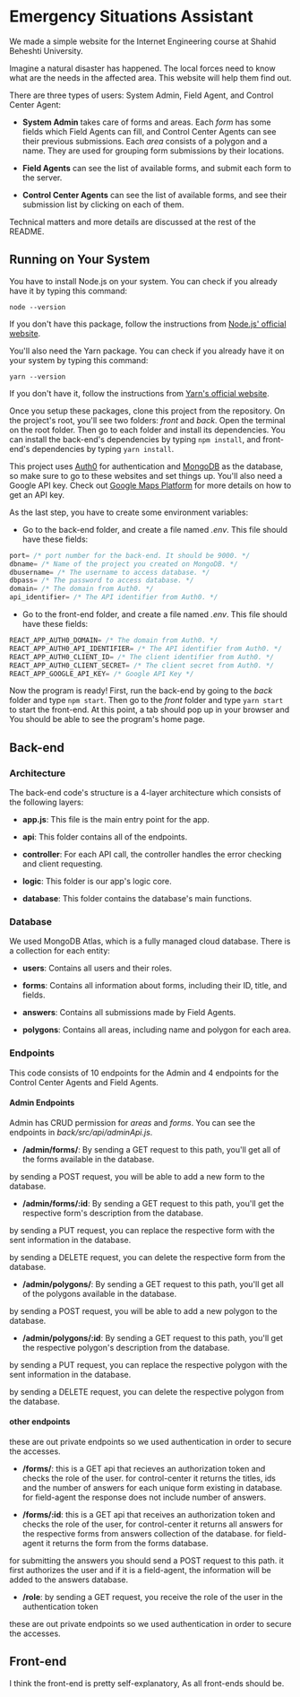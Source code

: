# Emergency Situations Assistant

We made a simple website for the Internet Engineering course at Shahid Beheshti University.

Imagine a natural disaster has happened. The local forces need to know what are the needs in the affected area. This website will help them find out.

There are three types of users: System Admin, Field Agent, and Control Center Agent:

-   **System Admin** takes care of forms and areas. Each _form_ has some fields which Field Agents can fill, and Control Center Agents can see their previous submissions. Each _area_ consists of a polygon and a name. They are used for grouping form submissions by their locations.

-   **Field Agents** can see the list of available forms, and submit each form to the server.

-   **Control Center Agents** can see the list of available forms, and see their submission list by clicking on each of them.

Technical matters and more details are discussed at the rest of the README.

## Running on Your System

You have to install Node.js on your system. You can check if you already have it by typing this command:

```
node --version
```

If you don't have this package, follow the instructions from [Node.js' official website](https://nodejs.org/en/download/).

You'll also need the Yarn package. You can check if you already have it on your system by typing this command:

```
yarn --version
```

If you don't have it, follow the instructions from [Yarn's official website](https://classic.yarnpkg.com/en/docs/install/).

Once you setup these packages, clone this project from the repository. On the project's root, you'll see two folders: _front_ and _back_. Open the terminal on the root folder. Then go to each folder and install its dependencies. You can install the back-end's dependencies by typing `npm install`, and front-end's dependencies by typing `yarn install`.

This project uses [Auth0](https://auth0.com/) for authentication and [MongoDB](https://www.mongodb.com/) as the database, so make sure to go to these websites and set things up. You'll also need a Google API key. Check out [Google Maps Platform](https://developers.google.com/maps/documentation/javascript/get-api-key) for more details on how to get an API key.

As the last step, you have to create some environment variables:

-   Go to the back-end folder, and create a file named _.env_. This file should have these fields:

```c++
port= /* port number for the back-end. It should be 9000. */
dbname= /* Name of the project you created on MongoDB. */
dbusername= /* The username to access database. */
dbpass= /* The password to access database. */
domain= /* The domain from Auth0. */
api_identifier= /* The API identifier from Auth0. */
```

-   Go to the front-end folder, and create a file named _.env_. This file should have these fields:

```c++
REACT_APP_AUTH0_DOMAIN= /* The domain from Auth0. */
REACT_APP_AUTH0_API_IDENTIFIER= /* The API identifier from Auth0. */
REACT_APP_AUTH0_CLIENT_ID= /* The client identifier from Auth0. */
REACT_APP_AUTH0_CLIENT_SECRET= /* The client secret from Auth0. */
REACT_APP_GOOGLE_API_KEY= /* Google API Key */
```

Now the program is ready! First, run the back-end by going to the _back_ folder and type `npm start`. Then go to the _front_ folder and type `yarn start` to start the front-end. At this point, a tab should pop up in your browser and You should be able to see the program's home page.

## Back-end

### Architecture

The back-end code's structure is a 4-layer architecture which consists of the following layers:

-   **app.js**: This file is the main entry point for the app.

-   **api**: This folder contains all of the endpoints.

-   **controller**: For each API call, the controller handles the error checking and client requesting.

-   **logic**: This folder is our app's logic core.

-   **database**: This folder contains the database's main functions.

### Database

We used MongoDB Atlas, which is a fully managed cloud database. There is a collection for each entity:

-   **users**: Contains all users and their roles.

-   **forms**: Contains all information about forms, including their ID, title, and fields.

-   **answers**: Contains all submissions made by Field Agents.

-   **polygons**: Contains all areas, including name and polygon for each area.

### Endpoints

This code consists of 10 endpoints for the Admin and 4 endpoints for the Control Center Agents and Field Agents.

#### Admin Endpoints

Admin has CRUD permission for _areas_ and _forms_. You can see the endpoints in _back/src/api/adminApi.js_.

-   **/admin/forms/**: By sending a GET request to this path, you'll get all of the forms available in the database.

by sending a POST request, you will be able to add a new form to the database.

-   **/admin/forms/:id**: By sending a GET request to this path, you'll get the respective form's description from the database.

by sending a PUT request, you can replace the respective form with the sent information in the database.

by sending a DELETE request, you can delete the respective form from the database.

-   **/admin/polygons/**: By sending a GET request to this path, you'll get all of the polygons available in the database.

by sending a POST request, you will be able to add a new polygon to the database.

-   **/admin/polygons/:id**: By sending a GET request to this path, you'll get the respective polygon's description from the database.

by sending a PUT request, you can replace the respective polygon with the sent information in the database.

by sending a DELETE request, you can delete the respective polygon from the database.

#### other endpoints

these are out private endpoints so we used authentication in order to secure the accesses.

-   **/forms/**: this is a GET api that recieves an authorization token and checks the role of the user. for control-center it returns the titles, ids and
    the number of answers for each unique form existing in database. for field-agent the response does not include number of answers.

-   **/forms/:id**: this is a GET api that receives an authorization token and checks the role of the user, for control-center it returns all answers for the respective forms from answers collection of the database. for field-agent it returns the form from the forms database.

for submitting the answers you should send a POST request to this path. it first authorizes the user and if it is a field-agent, the information will be added to the answers database.

-   **/role**: by sending a GET request, you receive the role of the user in the authentication token

these are out private endpoints so we used authentication in order to secure the accesses.

## Front-end

I think the front-end is pretty self-explanatory, As all front-ends should be.

